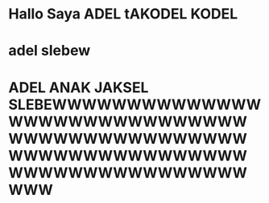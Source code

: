 # Hallo Saya ADEL tAKODEL KODEL
# adel slebew
# ADEL ANAK JAKSEL SLEBEWWWWWWWWWWWWWWWWWWWWWWWWWWWWWWWWWWWWWWWWWWWWWWWWWWWWWWWWWWWWWWWWWWWWWWWWWWWWWWWWW
